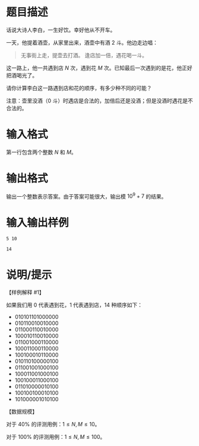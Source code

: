 # 题目描述

话说大诗人李白，一生好饮。幸好他从不开车。

一天，他提着酒壶，从家里出来，酒壶中有酒 $2$ 斗。他边走边唱：

> 无事街上走，提壶去打酒。
> 逢店加一倍，遇花喝一斗。

这一路上，他一共遇到店 $N$ 次，遇到花 $M$ 次。已知最后一次遇到的是花，他正好把酒喝光了。

请你计算李白这一路遇到店和花的顺序，有多少种不同的可能？

注意：壶里没酒（$0$ 斗）时遇店是合法的，加倍后还是没酒；但是没酒时遇花是不合法的。

# 输入格式

第一行包含两个整数 $N$ 和 $M$。

# 输出格式

输出一个整数表示答案。由于答案可能很大，输出模 ${10}^9+7$ 的结果。

# 输入输出样例

```input1
5 10
```

```output1
14
```

# 说明/提示

【样例解释 #1】

如果我们用 $0$ 代表遇到花，$1$ 代表遇到店，$14$ 种顺序如下：

* 010101101000000
* 010110010010000
* 011000110010000
* 100010110010000
* 011001000110000
* 100011000110000
* 100100010110000
* 010110100000100
* 011001001000100
* 100011001000100
* 100100011000100
* 011010000010100
* 100100100010100
* 101000001010100

【数据规模】

对于 $40 \%$ 的评测用例：$1 \leq N,M \leq 10$。

对于 $100 \%$ 的评测用例：$1 \leq N,M \leq 100$。
